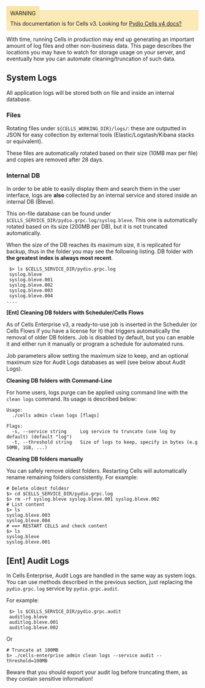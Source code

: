 
<div style="background-color: #fbe9b7;font-size: 14px;">
<span style="background-color: #fae4a6;padding: 10px;">WARNING</span>
<span style="padding: 10px;display: inline-block;">This documentation is for Cells v3. Looking for <a href="https://pydio.com/en/docs/cells/v4/quick-start">Pydio Cells v4 docs?</a></span>
</div>


With time, running Cells in production may end up generating an important amount of log files and other non-business data.
This page describes the locations you may have to watch for storage usage on your server, and eventually how you can automate cleaning/truncation of such data.

## System Logs

All application logs will be stored both on file and inside an internal database.

### Files

Rotating files under `${CELLS_WORKING_DIR}/logs/`: these are outputted in JSON for easy collection by external tools (Elastic/Logstash/Kibana stacks or equivalent).

These files are automatically rotated based on their size (10MB max per file) and copies are removed after 28 days.

### Internal DB

In order to be able to easily display them and search them in the user interface, logs are **also** collected by an internal service and stored inside an internal DB (Bleve).

This on-file database can be found under `$CELLS_SERVICE_DIR/pydio.grpc.log/syslog.bleve`. This one is automatically rotated based on its size (200MB per DB), but it is not truncated automatically.

When the size of the DB reaches its maximum size, it is replicated for backup, thus in the folder you may see the following listing. DB folder with **the greatest index is always most recent**.

```SH
 $> ls $CELLS_SERVICE_DIR/pydio.grpc.log
 syslog.bleve
 syslog.bleve.001
 syslog.bleve.002
 syslog.bleve.003
 syslog.bleve.004
....
```

**[Ent] Cleaning DB folders with Scheduler/Cells Flows**

As of Cells Enterprise v3, a ready-to-use job is inserted in the Scheduler (or Cells Flows if you have a license for it) that triggers automatically the removal of older DB folders. Job is disabled by default, but you can enable it and either run it manually or program a schedule for automated runs.

Job parameters allow setting the maximum size to keep, and an optional maximum size for Audit Logs databases as well (see below about Audit Logs).

**Cleaning DB folders with Command-Line**

For home users, logs purge can be applied using command line with the `clean logs` command. Its usage is described below:

```
Usage:
  ./cells admin clean logs [flags]

Flags:
  -s, --service string     Log service to truncate (use log by default) (default "log")
  -t, --threshold string   Size of logs to keep, specify in bytes (e.g 50MB, 1GB, ...)
```


**Cleaning DB folders manually**

You can safely remove oldest folders. Restarting Cells will automatically rename remaining folders
consistently. For example:

```SH
# Delete oldest foldesr
$> cd $CELLS_SERVICE_DIR/pydio.grpc.log
$> rm -rf syslog.bleve syslog.bleve.001 syslog.bleve.002
# List content
$> ls
syslog.bleve.003
syslog.bleve.004
# ==> RESTART CELLS and check content
$> ls
syslog.bleve
syslog.bleve.001
```


## [Ent] Audit Logs

In Cells Enterprise, Audit Logs are handled in the same way as system logs. You can use methods described in the previous section, just replacing the `pydio.grpc.log` service by `pydio.grpc.audit`.

For example:

```SH
 $> ls $CELLS_SERVICE_DIR/pydio.grpc.audit
 auditlog.bleve
 auditlog.bleve.001
 auditlog.bleve.002
```

Or

```SH
# Truncate at 100MB
$> ./cells-enterprise admin clean logs --service audit --threshold=100MB
```

Beware that you should export your audit log before truncating them, as they contain sensitive information!